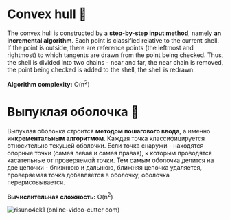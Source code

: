 # Convex hull :diamond_shape_with_a_dot_inside:

The convex hull is constructed by a <b>step-by-step input method</b>, namely <b>an incremental algorithm</b>. Each point is classified relative to the current shell. If the point is outside, there are reference points (the leftmost and rightmost) to which tangents are drawn from the point being checked. Thus, the shell is divided into two chains - near and far, the near chain is removed, the point being checked is added to the shell, the shell is redrawn.
<p><b>Algorithm complexity:</b>  O(n<sup>2</sup>)</p>

# Выпуклая оболочка :diamond_shape_with_a_dot_inside:
Выпуклая оболочка строится <b>методом пошагового ввода</b>, а именно <b>инкрементальным алгоритмом</b>. Каждая точка классифицируется относительно текущей оболочки. Если точка снаружи - находятся опорные точки (самая левая и  самая правая), к которым проводятся касательные от проверяемой точки. Тем самым оболочка делится на две цепочки - ближнюю и дальнюю, ближняя цепочка удаляется, проверяемая точка добавляется в оболочку, оболочка перерисовывается.
<p><b>Вычислительная сложность:</b>  O(n<sup>2</sup>)</p>


![risuno4ek1 (online-video-cutter com)](https://user-images.githubusercontent.com/106038032/172045239-71271fc6-cf2e-4ec5-8696-e7d8677714ed.gif)


